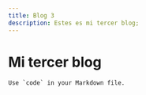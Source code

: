 ```yaml
---
title: Blog 3
description: Estes es mi tercer blog;
---
```


# Mi tercer blog

`` Use `code` in your Markdown file. ``
